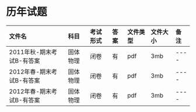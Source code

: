 # 历年试题

| 文件名                    | 科目     | 考试形式 | 答案 | 文件类型 | 文件大小 | 备注 |
| :------------------------ | :------- | :------- | :--- | :------- | :------- | :--- |
| 2011年秋-期末考试B-有答案 | 固体物理 | 闭卷     | 有   | pdf      | 3mb      | ---- |
| 2012年春-期末考试B-有答案 | 固体物理 | 闭卷     | 有   | pdf      | 3mb      | ---- |
| 2012年春-期末考试B-有答案 | 固体物理 | 闭卷     | 有   | pdf      | 3mb      | ---- |
